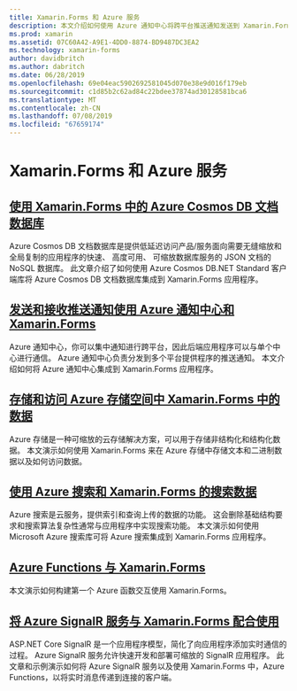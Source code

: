 ```yaml
---
title: Xamarin.Forms 和 Azure 服务
description: 本文介绍如何使用 Azure 通知中心将跨平台推送通知发送到 Xamarin.Forms 应用程序。
ms.prod: xamarin
ms.assetid: 07C60A42-A9E1-4DD0-8874-BD9487DC3EA2
ms.technology: xamarin-forms
author: davidbritch
ms.author: dabritch
ms.date: 06/28/2019
ms.openlocfilehash: 69e04eac5902692581045d070e38e9d016f179eb
ms.sourcegitcommit: c1d85b2c62ad84c22bdee37874ad30128581bca6
ms.translationtype: MT
ms.contentlocale: zh-CN
ms.lasthandoff: 07/08/2019
ms.locfileid: "67659174"
---
```

# <a name="xamarinforms-and-azure-services"></a>Xamarin.Forms 和 Azure 服务

## <a name="consume-an-azure-cosmos-db-document-database-in-xamarinformsazure-cosmosdbmd"></a>[使用 Xamarin.Forms 中的 Azure Cosmos DB 文档数据库](azure-cosmosdb.md)

Azure Cosmos DB 文档数据库是提供低延迟访问产品/服务面向需要无缝缩放和全局复制的应用程序的快速、 高度可用、 可缩放数据库服务的 JSON 文档的 NoSQL 数据库。 此文章介绍了如何使用 Azure Cosmos DB.NET Standard 客户端库将 Azure Cosmos DB 文档数据库集成到 Xamarin.Forms 应用程序。

## <a name="send-and-receive-push-notifications-with-azure-notification-hubs-and-xamarinformsazure-notification-hubmd"></a>[发送和接收推送通知使用 Azure 通知中心和 Xamarin.Forms](azure-notification-hub.md)

Azure 通知中心，你可以集中通知进行跨平台，因此后端应用程序可以与单个中心进行通信。 Azure 通知中心负责分发到多个平台提供程序的推送通知。 本文介绍如何将 Azure 通知中心集成到 Xamarin.Forms 应用程序。

## <a name="store-and-access-data-in-azure-storage-from-xamarinformsazure-storagemd"></a>[存储和访问 Azure 存储空间中 Xamarin.Forms 中的数据](azure-storage.md)

Azure 存储是一种可缩放的云存储解决方案，可以用于存储非结构化和结构化数据。 本文演示如何使用 Xamarin.Forms 来在 Azure 存储中存储文本和二进制数据以及如何访问数据。

## <a name="search-data-with-azure-search-and-xamarinformsazure-searchmd"></a>[使用 Azure 搜索和 Xamarin.Forms 的搜索数据](azure-search.md)

Azure 搜索是云服务，提供索引和查询上传的数据的功能。 这会删除基础结构要求和搜索算法复杂性通常与应用程序中实现搜索功能。 本文演示如何使用 Microsoft Azure 搜索库可将 Azure 搜索集成到 Xamarin.Forms 应用程序。

## <a name="azure-functions-with-xamarinformsazure-functionsmd"></a>[Azure Functions 与 Xamarin.Forms](azure-functions.md)

本文演示如何构建第一个 Azure 函数交互使用 Xamarin.Forms。

## <a name="azure-signalr-service-with-xamarinformsazure-signalrmd"></a>[将 Azure SignalR 服务与 Xamarin.Forms 配合使用](azure-signalr.md)

ASP.NET Core SignalR 是一个应用程序模型，简化了向应用程序添加实时通信的过程。 Azure SignalR 服务允许快速开发和部署可缩放的 SignalR 应用程序。 此文章和示例演示如何将 Azure SignalR 服务以及使用 Xamarin.Forms 中，Azure Functions，以将实时消息传递到连接的客户端。
